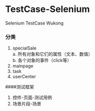 # TestCase-Selenium
Selenium TestCase Wukong
### 分类  
1. specialSale  
	a. 所有对象和它们的属性（文本、数值）  
	b. 各个对象的事件（click等）
2. mainpage  
3. task  
4. userCenter  

####测试框架  
1. 控件-页面-测试用例
2. 场景片段-场景

  